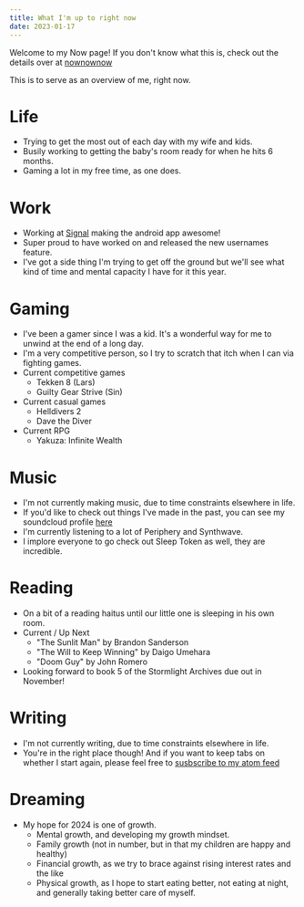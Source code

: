 ```yaml
---
title: What I'm up to right now
date: 2023-01-17
---
```

Welcome to my Now page! If you don't know what this is, check out the details over
at [nownownow](https://nownownow.com/about)

This is to serve as an overview of me, right now.

# Life
* Trying to get the most out of each day with my wife and kids.
* Busily working to getting the baby's room ready for when he hits 6 months.
* Gaming a lot in my free time, as one does.
# Work
* Working at [Signal](https://signal.org) making the android app awesome!
* Super proud to have worked on and released the new usernames feature.
* I've got a side thing I'm trying to get off the ground but we'll see what kind of time and mental capacity I have for it this year.
# Gaming
* I've been a gamer since I was a kid. It's a wonderful way for me to unwind at the end of a long day.
* I'm a very competitive person, so I try to scratch that itch when I can via fighting games.
* Current competitive games
  * Tekken 8 (Lars)
  * Guilty Gear Strive (Sin)
* Current casual games
  * Helldivers 2
  * Dave the Diver
* Current RPG
  * Yakuza: Infinite Wealth
# Music
* I'm not currently making music, due to time constraints elsewhere in life.
* If you'd like to check out things I've made in the past, you can see my soundcloud profile [here](https://soundcloud.com/user-102402905)
* I'm currently listening to a lot of Periphery and Synthwave.
* I implore everyone to go check out Sleep Token as well, they are incredible.
# Reading
* On a bit of a reading haitus until our little one is sleeping in his own room.
* Current / Up Next
  * "The Sunlit Man" by Brandon Sanderson
  * "The Will to Keep Winning" by Daigo Umehara
  * "Doom Guy" by John Romero
* Looking forward to book 5 of the Stormlight Archives due out in November!
# Writing
* I'm not currently writing, due to time constraints elsewhere in life.
* You're in the right place though! And if you want to keep tabs on whether I start again, please feel free to [susbscribe to my atom feed](https://www.ahart.dev/feed.atom)
# Dreaming
* My hope for 2024 is one of growth.
  * Mental growth, and developing my growth mindset.
  * Family growth (not in number, but in that my children are happy and healthy)
  * Financial growth, as we try to brace against rising interest rates and the like
  * Physical growth, as I hope to start eating better, not eating at night, and generally taking better care of myself.